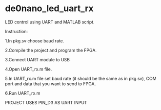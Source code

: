 # de0nano_led_uart_rx
LED control using UART and MATLAB script.


Instruction:


1.In pkg.sv choose baud rate.

2.Compile the project and program the FPGA.

3.Connect UART module to USB

4.Open UART_rx.m file.

5.In UART_rx.m file set baud rate (it should be the same as in pkg.sv), COM port and data that you want to send to FPGA.

6.Run UART_rx.m

PROJECT USES PIN_D3 AS UART INPUT

